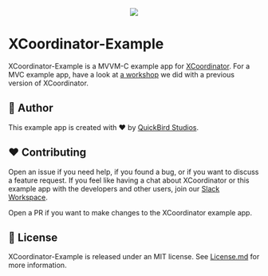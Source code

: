 
<p align="center">
  <img src="https://quickbirdstudios.com/files/xcoordinator/logo.png">
</p>

# XCoordinator-Example

XCoordinator-Example is a MVVM-C example app for [XCoordinator](https://github.com/quickbirdstudios/XCoordinator). For a MVC example app, have a look at [a workshop](https://github.com/quickbirdstudios/Mobile-HackNight-XCoordinator) we did with a previous version of XCoordinator.

## 👤 Author
This example app is created with ❤️ by [QuickBird Studios](https://quickbirdstudios.com).

## ❤️ Contributing

Open an issue if you need help, if you found a bug, or if you want to discuss a feature request. If you feel like having a chat about XCoordinator or this example app with the developers and other users, join our [Slack Workspace](https://join.slack.com/t/xcoordinator/shared_invite/enQtNDg4NDAxNTk1ODQ1LTRhMjY0OTAwNWMyYmQ5ZWI5Mzk3ODU1NGJmMWZlZDY3Y2Q0NTZjOWNkMjgyNmQwYjY4MzZmYTRhN2EzMzczNTM).

Open a PR if you want to make changes to the XCoordinator example app.

## 📃 License

XCoordinator-Example is released under an MIT license. See [License.md](https://github.com/quickbirdstudios/XCoordinator-Example/blob/master/LICENSE) for more information.
